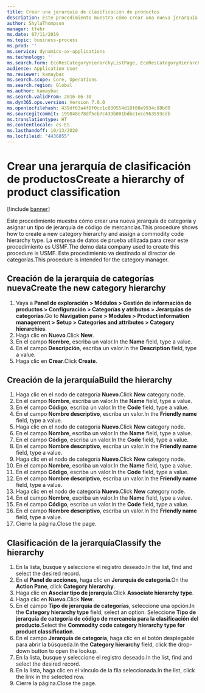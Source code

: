 ```yaml
---
title: Crear una jerarquía de clasificación de productos
description: Este procedimiento muestra cómo crear una nueva jerarquía de categoría y asignar un tipo de jerarquía de código de mercancías.
author: ShylaThompson
manager: tfehr
ms.date: 07/11/2019
ms.topic: business-process
ms.prod: ''
ms.service: dynamics-ax-applications
ms.technology: ''
ms.search.form: EcoResCategoryHierarchyListPage, EcoResCategoryHierarchyCreate, EcoResCategory, EcoResCategoryHierarchyRole, EcoResProductCategory, EcoResCategorySearchList, EcoResCategoryHierarchyFactbox, EcoResCategoryFriendlyName, EcoResCategoryAddProduct
audience: Application User
ms.reviewer: kamaybac
ms.search.scope: Core, Operations
ms.search.region: Global
ms.author: kamaybac
ms.search.validFrom: 2016-06-30
ms.dyn365.ops.version: Version 7.0.0
ms.openlocfilehash: 439df63a4f8f0cc1c030554d18f80e9934c88b00
ms.sourcegitcommit: 199848e78df5cb7c439b001bdbe1ece963593cdb
ms.translationtype: HT
ms.contentlocale: es-ES
ms.lasthandoff: 10/13/2020
ms.locfileid: "4436855"
---
```

# <a name="create-a-hierarchy-of-product-classification"></a><span data-ttu-id="f7aa3-103">Crear una jerarquía de clasificación de productos</span><span class="sxs-lookup"><span data-stu-id="f7aa3-103">Create a hierarchy of product classification</span></span>

[!include [banner](../../includes/banner.md)]

<span data-ttu-id="f7aa3-104">Este procedimiento muestra cómo crear una nueva jerarquía de categoría y asignar un tipo de jerarquía de código de mercancías.</span><span class="sxs-lookup"><span data-stu-id="f7aa3-104">This procedure shows how to create a new category hierarchy and assign a commodity code hierarchy type.</span></span> <span data-ttu-id="f7aa3-105">La empresa de datos de prueba utilizada para crear este procedimiento es USMF.</span><span class="sxs-lookup"><span data-stu-id="f7aa3-105">The demo data company used to create this procedure is USMF.</span></span> <span data-ttu-id="f7aa3-106">Este procedimiento va destinado al director de categorías.</span><span class="sxs-lookup"><span data-stu-id="f7aa3-106">This procedure is intended for the category manager.</span></span>


## <a name="create-the-new-category-hierarchy"></a><span data-ttu-id="f7aa3-107">Creación de la jerarquía de categorías nueva</span><span class="sxs-lookup"><span data-stu-id="f7aa3-107">Create the new category hierarchy</span></span>
1. <span data-ttu-id="f7aa3-108">Vaya a **Panel de exploración > Módulos > Gestión de información de productos > Configuración > Categorías y atributos > Jerarquías de categorías**.</span><span class="sxs-lookup"><span data-stu-id="f7aa3-108">Go to **Navigation pane > Modules > Product information management > Setup > Categories and attributes > Category hierarchies**.</span></span>
2. <span data-ttu-id="f7aa3-109">Haga clic en **Nuevo**.</span><span class="sxs-lookup"><span data-stu-id="f7aa3-109">Click **New**.</span></span>
3. <span data-ttu-id="f7aa3-110">En el campo **Nombre**, escriba un valor.</span><span class="sxs-lookup"><span data-stu-id="f7aa3-110">In the **Name** field, type a value.</span></span>
4. <span data-ttu-id="f7aa3-111">En el campo **Descripción**, escriba un valor.</span><span class="sxs-lookup"><span data-stu-id="f7aa3-111">In the **Description** field, type a value.</span></span>
5. <span data-ttu-id="f7aa3-112">Haga clic en **Crear**.</span><span class="sxs-lookup"><span data-stu-id="f7aa3-112">Click **Create**.</span></span>

## <a name="build-the-hierarchy"></a><span data-ttu-id="f7aa3-113">Creación de la jerarquía</span><span class="sxs-lookup"><span data-stu-id="f7aa3-113">Build the hierarchy</span></span>
1. <span data-ttu-id="f7aa3-114">Haga clic en el nodo de categoría **Nuevo**.</span><span class="sxs-lookup"><span data-stu-id="f7aa3-114">Click **New** category node.</span></span>
2. <span data-ttu-id="f7aa3-115">En el campo **Nombre**, escriba un valor.</span><span class="sxs-lookup"><span data-stu-id="f7aa3-115">In the **Name** field, type a value.</span></span>
3. <span data-ttu-id="f7aa3-116">En el campo **Código**, escriba un valor.</span><span class="sxs-lookup"><span data-stu-id="f7aa3-116">In the **Code** field, type a value.</span></span>
4. <span data-ttu-id="f7aa3-117">En el campo **Nombre descriptivo**, escriba un valor.</span><span class="sxs-lookup"><span data-stu-id="f7aa3-117">In the **Friendly name** field, type a value.</span></span>
5. <span data-ttu-id="f7aa3-118">Haga clic en el nodo de categoría **Nuevo**.</span><span class="sxs-lookup"><span data-stu-id="f7aa3-118">Click **New** category node.</span></span>
6. <span data-ttu-id="f7aa3-119">En el campo **Nombre**, escriba un valor.</span><span class="sxs-lookup"><span data-stu-id="f7aa3-119">In the **Name** field, type a value.</span></span>
7. <span data-ttu-id="f7aa3-120">En el campo **Código**, escriba un valor.</span><span class="sxs-lookup"><span data-stu-id="f7aa3-120">In the **Code** field, type a value.</span></span>
8. <span data-ttu-id="f7aa3-121">En el campo **Nombre descriptivo**, escriba un valor.</span><span class="sxs-lookup"><span data-stu-id="f7aa3-121">In the **Friendly name** field, type a value.</span></span>
9. <span data-ttu-id="f7aa3-122">Haga clic en el nodo de categoría **Nuevo**.</span><span class="sxs-lookup"><span data-stu-id="f7aa3-122">Click **New** category node.</span></span>
10. <span data-ttu-id="f7aa3-123">En el campo **Nombre**, escriba un valor.</span><span class="sxs-lookup"><span data-stu-id="f7aa3-123">In the **Name** field, type a value.</span></span>
11. <span data-ttu-id="f7aa3-124">En el campo **Código**, escriba un valor.</span><span class="sxs-lookup"><span data-stu-id="f7aa3-124">In the **Code** field, type a value.</span></span>
12. <span data-ttu-id="f7aa3-125">En el campo **Nombre descriptivo**, escriba un valor.</span><span class="sxs-lookup"><span data-stu-id="f7aa3-125">In the **Friendly name** field, type a value.</span></span>
13. <span data-ttu-id="f7aa3-126">Haga clic en el nodo de categoría **Nuevo**.</span><span class="sxs-lookup"><span data-stu-id="f7aa3-126">Click **New** category node.</span></span>
14. <span data-ttu-id="f7aa3-127">En el campo **Nombre**, escriba un valor.</span><span class="sxs-lookup"><span data-stu-id="f7aa3-127">In the **Name** field, type a value.</span></span>
15. <span data-ttu-id="f7aa3-128">En el campo **Código**, escriba un valor.</span><span class="sxs-lookup"><span data-stu-id="f7aa3-128">In the **Code** field, type a value.</span></span>
16. <span data-ttu-id="f7aa3-129">En el campo **Nombre descriptivo**, escriba un valor.</span><span class="sxs-lookup"><span data-stu-id="f7aa3-129">In the **Friendly name** field, type a value.</span></span>
17. <span data-ttu-id="f7aa3-130">Cierre la página.</span><span class="sxs-lookup"><span data-stu-id="f7aa3-130">Close the page.</span></span>

## <a name="classify-the-hierarchy"></a><span data-ttu-id="f7aa3-131">Clasificación de la jerarquía</span><span class="sxs-lookup"><span data-stu-id="f7aa3-131">Classify the hierarchy</span></span>
1. <span data-ttu-id="f7aa3-132">En la lista, busque y seleccione el registro deseado.</span><span class="sxs-lookup"><span data-stu-id="f7aa3-132">In the list, find and select the desired record.</span></span>
2. <span data-ttu-id="f7aa3-133">En el **Panel de acciones**, haga clic en **Jerarquía de categoría**.</span><span class="sxs-lookup"><span data-stu-id="f7aa3-133">On the **Action Pane**, click **Category hierarchy**.</span></span>
3. <span data-ttu-id="f7aa3-134">Haga clic en **Asociar tipo de jerarquía**.</span><span class="sxs-lookup"><span data-stu-id="f7aa3-134">Click **Associate hierarchy type**.</span></span>
4. <span data-ttu-id="f7aa3-135">Haga clic en **Nuevo**.</span><span class="sxs-lookup"><span data-stu-id="f7aa3-135">Click **New**.</span></span>
5. <span data-ttu-id="f7aa3-136">En el campo **Tipo de jerarquía de categorías**, seleccione una opción.</span><span class="sxs-lookup"><span data-stu-id="f7aa3-136">In the **Category hierarchy type** field, select an option.</span></span> <span data-ttu-id="f7aa3-137">Seleccione **Tipo de jerarquía de categoría de código de mercancía para la clasificación del producto**.</span><span class="sxs-lookup"><span data-stu-id="f7aa3-137">Select the **Commodity code category hierarchy type for product classification**.</span></span>  
6. <span data-ttu-id="f7aa3-138">En el campo **Jerarquía de categoría**, haga clic en el botón desplegable para abrir la búsqueda.</span><span class="sxs-lookup"><span data-stu-id="f7aa3-138">In the **Category hierarchy** field, click the drop-down button to open the lookup.</span></span>
7. <span data-ttu-id="f7aa3-139">En la lista, busque y seleccione el registro deseado.</span><span class="sxs-lookup"><span data-stu-id="f7aa3-139">In the list, find and select the desired record.</span></span>
8. <span data-ttu-id="f7aa3-140">En la lista, haga clic en el vínculo de la fila seleccionada.</span><span class="sxs-lookup"><span data-stu-id="f7aa3-140">In the list, click the link in the selected row.</span></span>
9. <span data-ttu-id="f7aa3-141">Cierre la página.</span><span class="sxs-lookup"><span data-stu-id="f7aa3-141">Close the page.</span></span>

